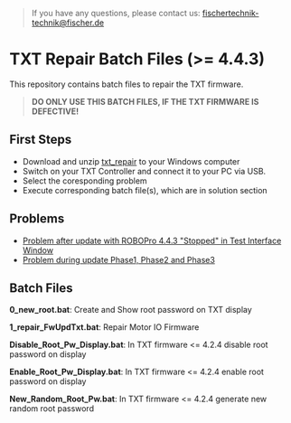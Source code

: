> If you have any questions, please contact us: fischertechnik-technik@fischer.de

# TXT Repair Batch Files (>= 4.4.3)
This repository contains batch files to repair the TXT firmware.

> **DO ONLY USE THIS BATCH FILES, IF THE TXT FIRMWARE IS DEFECTIVE!**

## First Steps
- Download and unzip [txt_repair](https://github.com/fischertechnikGmbH/txt_repair/archive/master.zip) to your Windows computer
- Switch on your TXT Controller and connect it to your PC via USB.
- Select the coresponding problem
- Execute corresponding batch file(s), which are in solution section

## Problems
- [Problem after update with ROBOPro 4.4.3 "Stopped" in Test Interface Window](docs/FwUpdTxt.md)
- [Problem during update Phase1, Phase2 and Phase3](docs/Txt424RandomRootPw.md)


## Batch Files

**0_new_root.bat**: Create and Show root password on TXT display

**1_repair_FwUpdTxt.bat**: Repair Motor IO Firmware

**Disable_Root_Pw_Display.bat**: In TXT firmware <= 4.2.4 disable root password on display

**Enable_Root_Pw_Display.bat**: In TXT firmware <= 4.2.4 enable root password on display

**New_Random_Root_Pw.bat**: In TXT firmware <= 4.2.4 generate new random root password
